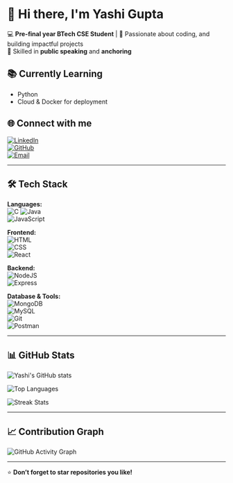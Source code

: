 # 👋 Hi there, I'm Yashi Gupta  

💻 **Pre-final year BTech CSE Student** | 🚀 Passionate about coding, and building impactful projects  
🎤 Skilled in **public speaking** and **anchoring**  

## 📚 Currently Learning  
- Python  
- Cloud & Docker for deployment  



## 🌐 Connect with me  

[![LinkedIn](https://img.shields.io/badge/LinkedIn-0A66C2?style=for-the-badge&logo=linkedin&logoColor=white)](https://www.linkedin.com/in/yashi-gupta-285683214/)  
[![GitHub](https://img.shields.io/badge/GitHub-000000?style=for-the-badge&logo=github&logoColor=white)](https://github.com/yashi-gupta18)   
[![Email](https://img.shields.io/badge/Email-D14836?style=for-the-badge&logo=gmail&logoColor=white)](mailto:yashiiigupta18@gmail.com)  

---

## 🛠 Tech Stack  

**Languages:**  
![C](https://img.shields.io/badge/C-00599C?style=for-the-badge&logo=c&logoColor=white)
![Java](https://img.shields.io/badge/Java-ED8B00?style=for-the-badge&logo=openjdk&logoColor=white)  
![JavaScript](https://img.shields.io/badge/JavaScript-F7DF1E?style=for-the-badge&logo=javascript&logoColor=black)  

**Frontend:**  
![HTML](https://img.shields.io/badge/HTML5-E34F26?style=for-the-badge&logo=html5&logoColor=white)  
![CSS](https://img.shields.io/badge/CSS3-1572B6?style=for-the-badge&logo=css3&logoColor=white)  
![React](https://img.shields.io/badge/React-20232A?style=for-the-badge&logo=react&logoColor=61DAFB)  

**Backend:**  
![NodeJS](https://img.shields.io/badge/Node.js-43853D?style=for-the-badge&logo=node.js&logoColor=white)  
![Express](https://img.shields.io/badge/Express.js-000000?style=for-the-badge&logo=express&logoColor=white)  

**Database & Tools:**  
![MongoDB](https://img.shields.io/badge/MongoDB-4EA94B?style=for-the-badge&logo=mongodb&logoColor=white)  
![MySQL](https://img.shields.io/badge/MySQL-005C84?style=for-the-badge&logo=mysql&logoColor=white)  
![Git](https://img.shields.io/badge/Git-F05032?style=for-the-badge&logo=git&logoColor=white)  
![Postman](https://img.shields.io/badge/Postman-FF6C37?style=for-the-badge&logo=postman&logoColor=white)

---

## 📊 GitHub Stats  

![Yashi's GitHub stats](https://github-readme-stats.vercel.app/api?username=yashi-gupta18&show_icons=true&theme=radical)  

![Top Languages](https://github-readme-stats.vercel.app/api/top-langs/?username=yashi-gupta18&layout=compact&theme=radical)  

![Streak Stats](https://streak-stats.demolab.com?user=yashi-gupta18&theme=radical&hide_border=false)  

---

## 📈 Contribution Graph  

![GitHub Activity Graph](https://github-readme-activity-graph.vercel.app/graph?username=yashi-gupta18&theme=react-dark&hide_border=true)  

---

⭐ **Don’t forget to star repositories you like!**  
